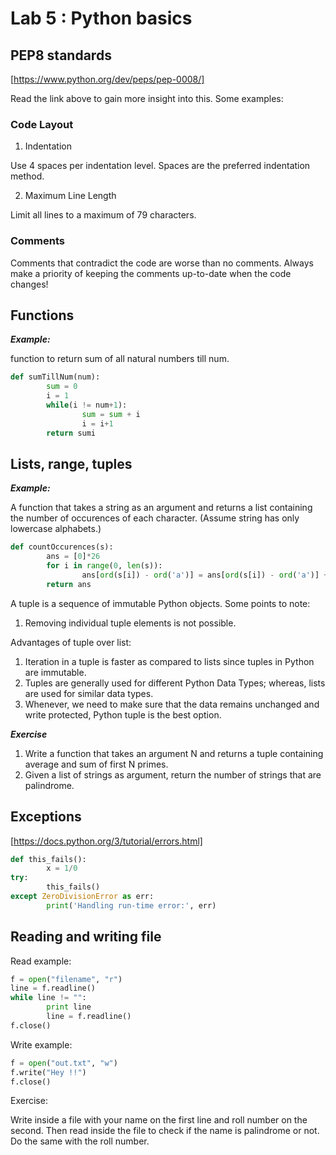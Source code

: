 # Lab 5 : Python basics

## PEP8 standards 

[https://www.python.org/dev/peps/pep-0008/]

Read the link above to gain more insight into this. Some examples:
### Code Layout
1. Indentation

Use 4 spaces per indentation level. Spaces are the preferred indentation method.

2. Maximum Line Length

Limit all lines to a maximum of 79 characters.

### Comments

Comments that contradict the code are worse than no comments. Always make a
priority of keeping the comments up-to-date when the code changes!

## Functions

***Example:***

function to return sum of all natural numbers till num.

```python
def sumTillNum(num):
        sum = 0
        i = 1
        while(i != num+1):
                sum = sum + i
                i = i+1
        return sumi
```

## Lists, range, tuples

***Example:***

A function that takes a string as an argument and returns a list containing
the number of occurences of each character. (Assume string has only lowercase
alphabets.)

```python
def countOccurences(s):
        ans = [0]*26
        for i in range(0, len(s)):
                ans[ord(s[i]) - ord('a')] = ans[ord(s[i]) - ord('a')] + 1
        return ans
```

A tuple is a sequence of immutable Python objects. Some points to note:

1. Removing individual tuple elements is not possible.

Advantages of tuple over list:
1. Iteration in a tuple is faster as compared to lists since tuples in Python are immutable.
2. Tuples are generally used for different Python Data Types; whereas, lists are used for similar data types.
3. Whenever, we need to make sure that the data remains unchanged and write protected, Python tuple is the best option.

***Exercise***

1. Write a function that takes an argument N and returns a tuple containing average and sum of first N primes.
2. Given a list of strings as argument, return the number of strings that are palindrome.

 
## Exceptions

[https://docs.python.org/3/tutorial/errors.html]

```python
def this_fails():
        x = 1/0
try:
        this_fails()
except ZeroDivisionError as err:
        print('Handling run-time error:', err)
```

## Reading and writing file

Read example:

```python
f = open("filename", "r")
line = f.readline()
while line != "":
        print line
        line = f.readline()
f.close()
```

Write example:

```python
f = open("out.txt", "w")
f.write("Hey !!")
f.close()
```

Exercise:

Write inside a file with your name on the first line and roll number on the second. Then
read inside the file to check if the name is palindrome or not. Do the same with the
roll number.
